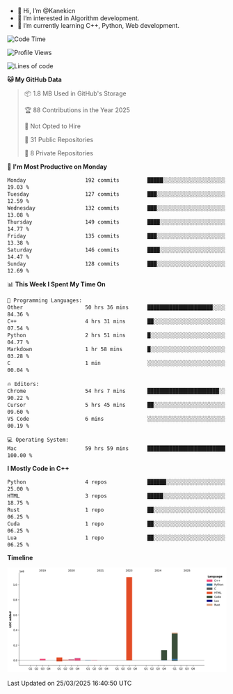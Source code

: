 - 👋 Hi, I’m @Kanekicn
- 👀 I’m interested in Algorithm development.
- 🌱 I’m currently learning C++, Python, Web development.

<!---
cotecsz/cotecsz is a ✨ special ✨ repository because its `README.md` (this file) appears on your GitHub profile.
You can click the Preview link to take a look at your changes.
--->

<!--START_SECTION:waka-->
![Code Time](http://img.shields.io/badge/Code%20Time-3%2C020%20hrs%2054%20mins-blue)

![Profile Views](http://img.shields.io/badge/Profile%20Views-0-blue)

![Lines of code](https://img.shields.io/badge/From%20Hello%20World%20I%27ve%20Written-1.7%20million%20lines%20of%20code-blue)

**🐱 My GitHub Data** 

> 📦 1.8 MB Used in GitHub's Storage 
 > 
> 🏆 88 Contributions in the Year 2025
 > 
> 🚫 Not Opted to Hire
 > 
> 📜 31 Public Repositories 
 > 
> 🔑 8 Private Repositories 
 > 
📅 **I'm Most Productive on Monday** 

```text
Monday                   192 commits         █████░░░░░░░░░░░░░░░░░░░░   19.03 % 
Tuesday                  127 commits         ███░░░░░░░░░░░░░░░░░░░░░░   12.59 % 
Wednesday                132 commits         ███░░░░░░░░░░░░░░░░░░░░░░   13.08 % 
Thursday                 149 commits         ████░░░░░░░░░░░░░░░░░░░░░   14.77 % 
Friday                   135 commits         ███░░░░░░░░░░░░░░░░░░░░░░   13.38 % 
Saturday                 146 commits         ████░░░░░░░░░░░░░░░░░░░░░   14.47 % 
Sunday                   128 commits         ███░░░░░░░░░░░░░░░░░░░░░░   12.69 % 
```


📊 **This Week I Spent My Time On** 

```text
💬 Programming Languages: 
Other                    50 hrs 36 mins      █████████████████████░░░░   84.36 % 
C++                      4 hrs 31 mins       ██░░░░░░░░░░░░░░░░░░░░░░░   07.54 % 
Python                   2 hrs 51 mins       █░░░░░░░░░░░░░░░░░░░░░░░░   04.77 % 
Markdown                 1 hr 58 mins        █░░░░░░░░░░░░░░░░░░░░░░░░   03.28 % 
C                        1 min               ░░░░░░░░░░░░░░░░░░░░░░░░░   00.04 % 

🔥 Editors: 
Chrome                   54 hrs 7 mins       ███████████████████████░░   90.22 % 
Cursor                   5 hrs 45 mins       ██░░░░░░░░░░░░░░░░░░░░░░░   09.60 % 
VS Code                  6 mins              ░░░░░░░░░░░░░░░░░░░░░░░░░   00.19 % 

💻 Operating System: 
Mac                      59 hrs 59 mins      █████████████████████████   100.00 % 
```

**I Mostly Code in C++** 

```text
Python                   4 repos             ██████░░░░░░░░░░░░░░░░░░░   25.00 % 
HTML                     3 repos             █████░░░░░░░░░░░░░░░░░░░░   18.75 % 
Rust                     1 repo              ██░░░░░░░░░░░░░░░░░░░░░░░   06.25 % 
Cuda                     1 repo              ██░░░░░░░░░░░░░░░░░░░░░░░   06.25 % 
Lua                      1 repo              ██░░░░░░░░░░░░░░░░░░░░░░░   06.25 % 
```



**Timeline**

![Lines of Code chart](https://raw.githubusercontent.com/Kanekicn/Kanekicn/master/assets/bar_graph.png)


 Last Updated on 25/03/2025 16:40:50 UTC
<!--END_SECTION:waka-->
